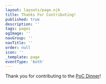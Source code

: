 ```yaml
---
layout: layouts/page.njk
title: Thanks For Contributing!
published: true
description: ''
tags: pages
ogImage: ''
navGroup: ''
navTitle: ''
order: null
icon: ''
_template: page
eventType: 'both'
---
```


Thank you for contributing to the [PoC Dinner](/events/poc-dinner-2/)!
